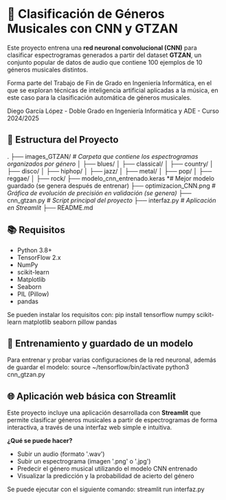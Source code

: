 # 🎵 Clasificación de Géneros Musicales con CNN y GTZAN

Este proyecto entrena una **red neuronal convolucional (CNN)** para clasificar espectrogramas generados a partir del dataset **GTZAN**, un conjunto popular de datos de audio que contiene 100 ejemplos de 10 géneros musicales distintos.

Forma parte del Trabajo de Fin de Grado en Ingeniería Informática, en el que se exploran técnicas de inteligencia artificial aplicadas a la música, en este caso para la clasificación automática de géneros musicales.

Diego García López - Doble Grado en Ingeniería Informática y ADE - Curso 2024/2025

## 📂 Estructura del Proyecto

. ├── images_GTZAN/   *# Carpeta que contiene los espectrogramas organizados por género*
│ ├── blues/ 
│ ├── classical/ 
│ ├── country/
│ ├── disco/
│ ├── hiphop/
│ ├── jazz/
│ ├── metal/
│ ├── pop/
│ ├── reggae/
│ ├── rock/
├── modelo_cnn_entrenado.keras   *# Mejor modelo guardado (se genera después de entrenar)
├── optimizacion_CNN.png   *# Gráfica de evolución de precisión en validación (se genera)*
├── cnn_gtzan.py   *# Script principal del proyecto*
├── interfaz.py   *# Aplicación en Streamlit*
├── README.md


## 📚 Requisitos

- Python 3.8+
- TensorFlow 2.x
- NumPy
- scikit-learn
- Matplotlib
- Seaborn
- PIL (Pillow)
- pandas

Se pueden instalar los requisitos con:
pip install tensorflow numpy scikit-learn matplotlib seaborn pillow pandas

## 🧪 Entrenamiento y guardado de un modelo
Para entrenar y probar varias configuraciones de la red neuronal, además de guardar el modelo:
source ~/tensorflow/bin/activate
python3 cnn_gtzan.py

## 🌐 Aplicación web básica con Streamlit

Este proyecto incluye una aplicación desarrollada con **Streamlit** que permite clasificar géneros musicales a partir de espectrogramas de forma interactiva, a través de una interfaz web simple e intuitiva.

**¿Qué se puede hacer?**
- Subir un audio (formato '.wav')
- Subir un espectrograma (imagen '.png' o '.jpg')
- Predecir el género musical utilizando el modelo CNN entrenado
- Visualizar la predicción y la probabilidad de acierto del género

Se puede ejecutar con el siguiente comando:
streamlit run interfaz.py

